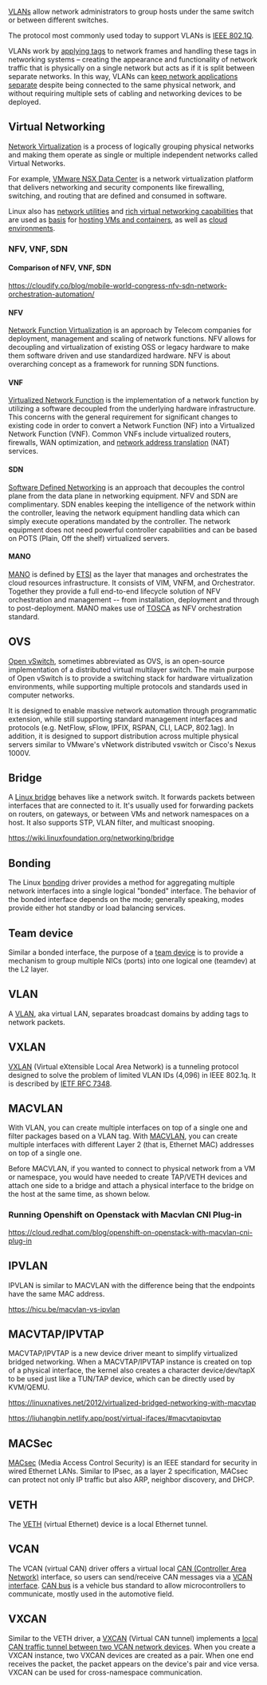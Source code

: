 [VLANs](  https://wikipedia.org/wiki/Virtual_LAN ) allow network administrators to group hosts under the same switch or between different switches.

The protocol most commonly used today to support VLANs is [IEEE 802.1Q]( https://wikipedia.org/wiki/IEEE_802.1Q   ).

VLANs work by [applying tags](https://www.firewall.cx/networking-topics/vlan-networks/219-vlan-tagging.html) to network frames and handling these tags in networking systems – creating the appearance and functionality of network traffic that is physically on a single network but acts as if it is split between separate networks. In this way, VLANs can [keep network applications separate](https://en.m.wikipedia.org/wiki/VLAN_Trunking_Protocol) despite being connected to the same physical network, and without requiring multiple sets of cabling and networking devices to be deployed.


## Virtual Networking 


[Network Virtualization](  https://www.vmware.com/topics/glossary/content/network-virtualization ) is a process of logically grouping physical networks and making them operate as single or multiple independent networks called Virtual Networks.

For example, [VMware NSX Data Center](    https://docs.vmware.com/en/VMware-NSX-Data-Center-for-vSphere/index.html  ) is a network virtualization platform that delivers networking and security components like firewalling, switching, and routing that are defined and consumed in software.

Linux also has [network utilities](https://man7.org/linux/man-pages/man8/ip-link.8.html
) and  [rich virtual networking capabilities](https://developers.redhat.com/blog/2018/10/22/introduction-to-linux-interfaces-for-virtual-networking
) that are used as [basis](https://developers.redhat.com/blog/2018/10/22/introduction-to-linux-interfaces-for-virtual-networking
) for [hosting VMs and containers](https://liuhangbin.netlify.app/post/virtual-ifaces
), as well as [cloud environments](https://lloydrochester.com/post/unix/virtual_networking_device_types/
).  







### NFV, VNF, SDN

#### Comparison of NFV, VNF, SDN

https://cloudify.co/blog/mobile-world-congress-nfv-sdn-network-orchestration-automation/

#### NFV

[Network Function Virtualization](https://en.wikipedia.org/wiki/Network_function_virtualization) is an approach by Telecom companies for deployment, management and scaling of network functions. NFV allows for decoupling and virtualization of existing OSS or legacy hardware to make them software driven and use standardized hardware. NFV is about overarching concept as a framework for running SDN functions.

#### VNF

[Virtualized Network Function](https://www.thousandeyes.com/learning/glossary/vnf-virtual-network-functions) is the implementation of a network function by utilizing a software decoupled from the underlying hardware infrastructure. This concerns with the general requirement for significant changes to existing code in order to convert a Network Function (NF) into a Virtualized Network Function (VNF). Common VNFs include virtualized routers, firewalls, WAN optimization, and [network address translation](https://en.wikipedia.org/wiki/Network_address_translation) (NAT) services.

#### SDN

[Software Defined Networking](https://en.wikipedia.org/wiki/Software-defined_networking) is an approach that decouples the control plane from the data plane in networking equipment.  NFV and SDN  are complimentary. SDN enables keeping the intelligence of the network within the controller, leaving the network equipment handling data which can simply execute operations mandated by the controller.  The network equipment does not need powerful controller capabilities and can be based on POTS (Plain, Off the shelf) virtualized servers.

#### MANO

[MANO](https://en.wikipedia.org/wiki/Network_function_virtualization#Management_and_orchestration_%28MANO%29) is defined by [ETSI](https://en.wikipedia.org/wiki/ETSI) as the layer that manages and orchestrates the cloud resources infrastructure.  It consists of VIM, VNFM, and Orchestrator.  Together they provide a full end-to-end lifecycle solution of NFV orchestration and management -- from installation, deployment and through to post-deployment.   MANO makes use of [TOSCA](https://en.wikipedia.org/wiki/OASIS_TOSCA) as NFV orchestration standard.




## OVS

[Open vSwitch](https://www.openvswitch.org/), sometimes abbreviated as OVS, is an open-source implementation of a distributed virtual multilayer switch. The main purpose of Open vSwitch is to provide a switching stack for hardware virtualization environments, while supporting multiple protocols and standards used in computer networks.

It is designed to enable massive network automation through programmatic extension, while still supporting standard management interfaces and protocols (e.g. NetFlow, sFlow, IPFIX, RSPAN, CLI, LACP, 802.1ag).  In addition, it is designed to support distribution across multiple physical servers similar to VMware's vNetwork distributed vswitch or Cisco's Nexus 1000V. 


## Bridge

A [Linux bridge](https://wiki.linuxfoundation.org/networking/bridge) behaves like a network switch. It forwards packets between interfaces that are connected to it. It's usually used for forwarding packets on routers, on gateways, or between VMs and network namespaces on a host. It also supports STP, VLAN filter, and multicast snooping.

https://wiki.linuxfoundation.org/networking/bridge

## Bonding

The Linux [bonding](https://www.learnitguide.net/2015/07/what-is-bonding-how-to-configure-in-linux.html) driver provides a method for aggregating multiple network interfaces into a single logical "bonded" interface. The behavior of the bonded interface depends on the mode; generally speaking, modes provide either hot standby or load balancing services.


## Team device

Similar a bonded interface, the purpose of a [team device](https://access.redhat.com/documentation/en-us/red_hat_enterprise_linux/7/html/networking_guide/sec-comparison_of_network_teaming_to_bonding) is to provide a mechanism to group multiple NICs (ports) into one logical one (teamdev) at the L2 layer.



## VLAN

A [VLAN](https://techhub.hpe.com/eginfolib/networking/docs/switches/5820x-5800/5998-7387r_l2-lan_cg/content/441756596.htm), aka virtual LAN, separates broadcast domains by adding tags to network packets. 



## VXLAN

[VXLAN](https://networkdirection.net/articles/routingandswitching/vxlanoverview/vxlanframes/) (Virtual eXtensible Local Area Network) is a tunneling protocol designed to solve the problem of limited VLAN IDs (4,096) in IEEE 802.1q. It is described by [IETF RFC 7348](https://datatracker.ietf.org/doc/html/rfc7348).



## MACVLAN


With VLAN, you can create multiple interfaces on top of a single one and filter packages based on a VLAN tag. With [MACVLAN](https://hicu.be/bridge-vs-macvlan), you can create multiple interfaces with different Layer 2 (that is, Ethernet MAC) addresses on top of a single one.

Before MACVLAN, if you wanted to connect to physical network from a VM or namespace, you would have needed to create TAP/VETH devices and attach one side to a bridge and attach a physical interface to the bridge on the host at the same time, as shown below.



### Running Openshift on Openstack with Macvlan CNI Plug-in

https://cloud.redhat.com/blog/openshift-on-openstack-with-macvlan-cni-plug-in

## IPVLAN

IPVLAN is similar to MACVLAN with the difference being that the endpoints have the same MAC address.

https://hicu.be/macvlan-vs-ipvlan


## MACVTAP/IPVTAP

MACVTAP/IPVTAP is a new device driver meant to simplify virtualized bridged networking. When a MACVTAP/IPVTAP instance is created on top of a physical interface, the kernel also creates a character device/dev/tapX to be used just like a TUN/TAP device, which can be directly used by KVM/QEMU.

https://linuxnatives.net/2012/virtualized-bridged-networking-with-macvtap

https://liuhangbin.netlify.app/post/virtual-ifaces/#macvtapipvtap

## MACSec

[MACsec](https://developers.redhat.com/blog/2016/10/14/macsec-a-different-solution-to-encrypt-network-traffic
) (Media Access Control Security) is an IEEE standard for security in wired Ethernet LANs. Similar to IPsec, as a layer 2 specification, MACsec can protect not only IP traffic but also ARP, neighbor discovery, and DHCP. 



## VETH

The [VETH](https://developers.redhat.com/blog/2018/10/22/introduction-to-linux-interfaces-for-virtual-networking
) (virtual Ethernet) device is a local Ethernet tunnel. 


## VCAN

The VCAN (virtual CAN) driver offers a virtual local [CAN (Controller Area Network)](https://en.wikipedia.org/wiki/CAN_bus) interface, so users can send/receive CAN messages via a [VCAN interface](https://en.wikipedia.org/wiki/SocketCAN). [CAN bus](https://en.wikipedia.org/wiki/CAN_bus) is a vehicle bus standard to allow microcontrollers to communicate, mostly used in the automotive field.

## VXCAN

Similar to the VETH driver, a [VXCAN](https://cateee.net/lkddb/web-lkddb/CAN_VXCAN.html) (Virtual CAN tunnel) implements a [local CAN traffic tunnel between two VCAN network devices](https://www.lagerdata.com/articles/forwarding-can-bus-traffic-to-a-docker-container-using-vxcan-on-raspberry-pi). When you create a VXCAN instance, two VXCAN devices are created as a pair. When one end receives the packet, the packet appears on the device's pair and vice versa. VXCAN can be used for cross-namespace communication.

